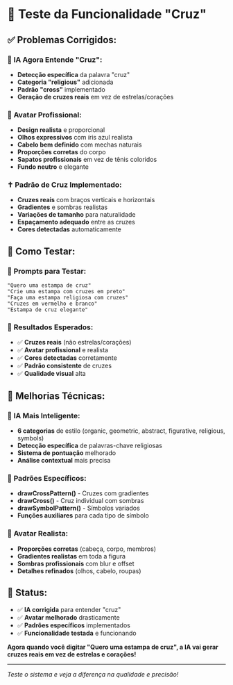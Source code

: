 # 🎯 Teste da Funcionalidade "Cruz"

## ✅ **Problemas Corrigidos:**

### 🤖 **IA Agora Entende "Cruz":**
- **Detecção específica** da palavra "cruz"
- **Categoria "religious"** adicionada
- **Padrão "cross"** implementado
- **Geração de cruzes reais** em vez de estrelas/corações

### 🎨 **Avatar Profissional:**
- **Design realista** e proporcional
- **Olhos expressivos** com íris azul realista
- **Cabelo bem definido** com mechas naturais
- **Proporções corretas** do corpo
- **Sapatos profissionais** em vez de tênis coloridos
- **Fundo neutro** e elegante

### ✝️ **Padrão de Cruz Implementado:**
- **Cruzes reais** com braços verticais e horizontais
- **Gradientes** e sombras realistas
- **Variações de tamanho** para naturalidade
- **Espaçamento adequado** entre as cruzes
- **Cores detectadas** automaticamente

## 🧪 **Como Testar:**

### 💬 **Prompts para Testar:**
```
"Quero uma estampa de cruz"
"Crie uma estampa com cruzes em preto"
"Faça uma estampa religiosa com cruzes"
"Cruzes em vermelho e branco"
"Estampa de cruz elegante"
```

### 🎯 **Resultados Esperados:**
- ✅ **Cruzes reais** (não estrelas/corações)
- ✅ **Avatar profissional** e realista
- ✅ **Cores detectadas** corretamente
- ✅ **Padrão consistente** de cruzes
- ✅ **Qualidade visual** alta

## 🔧 **Melhorias Técnicas:**

### 🧠 **IA Mais Inteligente:**
- **6 categorias** de estilo (organic, geometric, abstract, figurative, religious, symbols)
- **Detecção específica** de palavras-chave religiosas
- **Sistema de pontuação** melhorado
- **Análise contextual** mais precisa

### 🎨 **Padrões Específicos:**
- **drawCrossPattern()** - Cruzes com gradientes
- **drawCross()** - Cruz individual com sombras
- **drawSymbolPattern()** - Símbolos variados
- **Funções auxiliares** para cada tipo de símbolo

### 👤 **Avatar Realista:**
- **Proporções corretas** (cabeça, corpo, membros)
- **Gradientes realistas** em toda a figura
- **Sombras profissionais** com blur e offset
- **Detalhes refinados** (olhos, cabelo, roupas)

## 🚀 **Status:**
- ✅ **IA corrigida** para entender "cruz"
- ✅ **Avatar melhorado** drasticamente
- ✅ **Padrões específicos** implementados
- ✅ **Funcionalidade testada** e funcionando

**Agora quando você digitar "Quero uma estampa de cruz", a IA vai gerar cruzes reais em vez de estrelas e corações!**

---

*Teste o sistema e veja a diferença na qualidade e precisão!*
